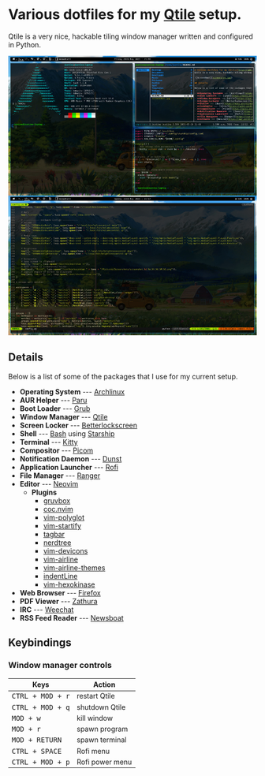 # Various dotfiles for my [Qtile](http://www.qtile.org/) setup.
Qtile is a very nice, hackable tiling window manager written and configured in Python.

![ScreenShot](screenshot.jpg)

## Details

Below is a list of some of the packages that I use for my current setup.

- **Operating System** --- [Archlinux](https://www.archlinux.org/)
- **AUR Helper** --- [Paru](https://aur.archlinux.org/packages/paru-git/)
- **Boot Loader** --- [Grub](https://wiki.archlinux.org/index.php/GRUB)
- **Window Manager** --- [Qtile](https://aur.archlinux.org/packages/qtile-git)
- **Screen Locker** --- [Betterlockscreen](https://aur.archlinux.org/packages/betterlockscreen)
- **Shell** --- [Bash](https://wiki.archlinux.org/index.php/Bash) using [Starship](https://aur.archlinux.org/packages/starship-git/) 
- **Terminal** --- [Kitty](https://wiki.archlinux.org/index.php/Kitty)
- **Compositor** --- [Picom](https://wiki.archlinux.org/index.php/Picom)
- **Notification Daemon** --- [Dunst](https://wiki.archlinux.org/index.php/Dunst)
- **Application Launcher** --- [Rofi](https://wiki.archlinux.org/index.php/Rofi)
- **File Manager** --- [Ranger](https://aur.archlinux.org/packages/ranger-git)
- **Editor** --- [Neovim](https://aur.archlinux.org/packages/neovim-git)
  - **Plugins**
	- [gruvbox](https://github.com/morhetz/gruvbox)
	- [coc.nvim](https://github.com/neoclide/coc.nvim)
	- [vim-polyglot](https://github.com/sheerun/vim-polyglot)
	- [vim-startify](https://github.com/mhinz/vim-startify)
	- [tagbar](https://github.com/preservim/tagbar)
	- [nerdtree](https://github.com/preservim/nerdtree)
	- [vim-devicons](https://github.com/ryanoasis/vim-devicons)
	- [vim-airline](https://github.com/vim-airline/vim-airline)
	- [vim-airline-themes](https://github.com/vim-airline/vim-airline-themes)
	- [indentLine](https://github.com/Yggdroot/indentLine)
	- [vim-hexokinase](https://github.com/rrethy/vim-hexokinase)
- **Web Browser** --- [Firefox](https://wiki.archlinux.org/index.php/Firefox)
- **PDF Viewer** --- [Zathura](https://wiki.archlinux.org/index.php/Zathura)
- **IRC** --- [Weechat](https://weechat.org/)
- **RSS Feed Reader** --- [Newsboat](https://aur.archlinux.org/packages/newsboat-git)

## Keybindings
### Window manager controls
| Keys                      | Action                    |
| ------------------------- | ------------------------- |
| <kbd>CTRL + MOD + r</kbd>            | restart Qtile             |
| <kbd>CTRL + MOD + q</kbd>            | shutdown Qtile            |
| <kbd>MOD + w</kbd>                   | kill window               |
| <kbd>MOD + r</kbd>                   | spawn program             |
| <kbd>MOD + RETURN</kbd>              | spawn terminal            |
| <kbd>CTRL + SPACE</kbd>              | Rofi menu                  |
| <kbd>CTRL + MOD + p</kbd>            | Rofi power menu            |
